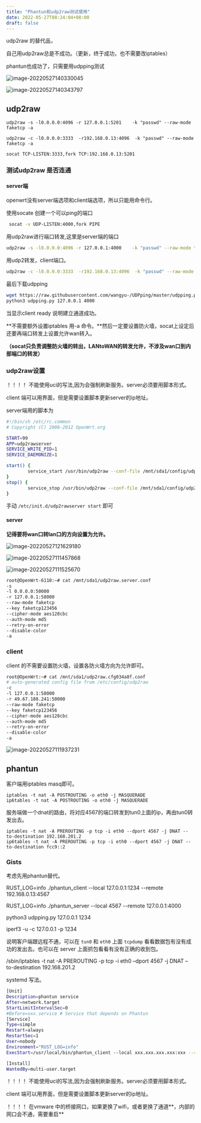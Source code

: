 ```yaml
---
title: "Phantun和udp2raw测试使用"
date: 2022-05-27T08:24:04+08:00
draft: false
---
```


udp2raw 的替代品，

自己用udp2raw总是不成功。（更新，终于成功，也不需要改iptables）

phantun也成功了，只需要用udpping测试

![image-20220527140330045](https://res.cloudinary.com/dbzr1zvpf/image/upload/v1653631413/2022/05/0ad147ca60c9bfce3d095c07a1bec658.webp)

![image-20220527140343797](https://res.cloudinary.com/dbzr1zvpf/image/upload/v1653631426/2022/05/061224902f414c9b54bbe5ec3436bac0.webp)

## udp2raw

```
udp2raw -s -l0.0.0.0:4096 -r 127.0.0.1:5201    -k "passwd" --raw-mode faketcp -a

udp2raw -c -l0.0.0.0:3333  -r192.168.0.13:4096  -k "passwd" --raw-mode faketcp -a

```



```
socat TCP-LISTEN:3333,fork TCP:192.168.0.13:5201
```

### 测试udp2raw 是否连通

#### server端

openwrt没有server端选项和client端选项，所以只能用命令行。

使用socate 创建一个可以ping的端口

```Bash
 socat -v UDP-LISTEN:4000,fork PIPE
```

用udp2raw进行端口转发,这里是server端的端口

```Bash
udp2raw -s -l0.0.0.0:4096 -r 127.0.0.1:4000    -k "passwd" --raw-mode faketcp -a
```

用udp2转发，client端口。

```Bash
udp2raw -c -l0.0.0.0:3333  -r192.168.0.13:4096  -k "passwd" --raw-mode faketcp -a
```

最后下载udpping

```Bash
wget https://raw.githubusercontent.com/wangyu-/UDPping/master/udpping.py
python3 udpping.py 127.0.0.1 4000
```

当显示client ready 说明建立通道成功。

**不需要额外设置iptables 用-a 命令。**然后一定要设置防火墙，socat上设定后还要再端口转发上设置允许wan转入。

**（socat只负责调整防火墙的转出，LANtoWAN的转发允许，不涉及wan口到内部端口的转发）**

### udp2raw设置

！！！！ 不能使用uci的写法,因为会强制刷新服务。server必须要用脚本形式。

client 端可以用界面，但是需要设置脚本更新server的ip地址。

server端用的脚本为

```Bash
#!/bin/sh /etc/rc.common
# Copyright (C) 2008-2012 OpenWrt.org

START=99
APP=udp2rawserver
SERVICE_WRITE_PID=1
SERVICE_DAEMONIZE=1

start() {
        service_start /usr/bin/udp2raw --conf-file /mnt/sda1/config/udp2raw/udp2raw.server.conf
}
stop() {
        service_stop /usr/bin/udp2raw --conf-file /mnt/sda1/config/udp2raw/udp2raw.server.conf
}

```

手动  `/etc/init.d/udp2rawserver start` 即可

#### server

**记得要将wan口转lan口的方向设置为允许。**

![image-20220527121629180](https://res.cloudinary.com/dbzr1zvpf/image/upload/v1653624992/2022/05/04277593905f859af8281b8271ddaeab.webp)

![image-20220527111457868](https://res.cloudinary.com/dbzr1zvpf/image/upload/v1653621300/2022/05/746ad2504f3c2de8fc521c7028615d29.webp)

![image-20220527111525670](https://res.cloudinary.com/dbzr1zvpf/image/upload/v1653621328/2022/05/d88a7f2ef9cfbebaeb0298857f9aae7c.webp)



```Bash
root@OpenWrt-6110:~# cat /mnt/sda1/udp2raw.server.conf
-s
-l 0.0.0.0:50000
-r 127.0.0.1:58000
--raw-mode faketcp
--key faketcp123456
--cipher-mode aes128cbc
--auth-mode md5
--retry-on-error
--disable-color
-a

```

### client

client 的不需要设置防火墙，设置各防火墙方向为允许即可。

```Bash
root@OpenWrt:~# cat /mnt/sda1/udp2raw.cfg034a8f.conf
# auto-generated config file from /etc/config/udp2raw
-c
-l 127.0.0.1:58000
-r 49.67.188.241:50000
--raw-mode faketcp
--key faketcp123456
--cipher-mode aes128cbc
--auth-mode md5
--retry-on-error
--disable-color
-a

```

![image-20220527111937231](https://res.cloudinary.com/dbzr1zvpf/image/upload/v1653621580/2022/05/05457868b22e72634cd547b8a899eb3e.webp)

## phantun

客户端用iptables  masq即可。

```
iptables -t nat -A POSTROUTING -o eth0 -j MASQUERADE
ip6tables -t nat -A POSTROUTING -o eth0 -j MASQUERADE
```



服务端做一个dnat的路由，将对应4567的端口转发到tun0上面的ip，再由tun0转发出去。

```
iptables -t nat -A PREROUTING -p tcp -i eth0 --dport 4567 -j DNAT --to-destination 192.168.201.2
ip6tables -t nat -A PREROUTING -p tcp -i eth0 --dport 4567 -j DNAT --to-destination fcc9::2
```



### Gists

考虑先用phantun替代。



RUST_LOG=info ./phantun_client --local 127.0.0.1:1234 --remote 192.168.0.13:4567

RUST_LOG=info ./phantun_server --local 4567 --remote 127.0.0.1:4000

python3 udpping.py 127.0.0.1 1234

iperf3 -u -c 127.0.0.1 -p 1234





说明客户端跟远程不通，可以在 `tun0` 和 `eth0` 上面 `tcpdump` 看看数据包有没有成功的发出去。也可以在 server 上面抓包看看有没有正确的收到包。

/sbin/iptables -t nat -A PREROUTING -p tcp -i eth0 –dport 4567 -j DNAT –to-destination 192.168.201.2

systemd 写法。

```Bash
[Unit]
Description=phantun service
After=network.target
StartLimitIntervalSec=0
#Before=xxx.service # Service that depends on Phantun
[Service]
Type=simple
Restart=always
RestartSec=1
User=nobody
Environment="RUST_LOG=info"
ExecStart=/usr/local/bin/phantun_client --local xxx.xxx.xxx.xxx:xxx --remote xxx.xxx.xxx.xxx:xxx

[Install]
WantedBy=multi-user.target
```

！！！！ 不能使用uci的写法,因为会强制刷新服务。server必须要用脚本形式。

client 端可以用界面，但是需要设置脚本更新server的ip地址。

！！！！ 在vmware 中的桥接网口，如果更换了wifi，或者更换了通道**，内部的网口会不通，需要重启**

